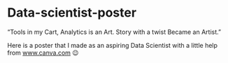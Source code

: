 # Data-scientist-poster
“Tools in my Cart, Analytics is an Art. Story with a twist Became an Artist.”

Here is a poster that I made as an aspiring Data Scientist with a little help from www.canva.com 😉
